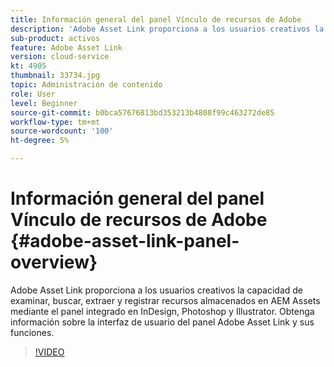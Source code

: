 ```yaml
---
title: Información general del panel Vínculo de recursos de Adobe
description: 'Adobe Asset Link proporciona a los usuarios creativos la capacidad de examinar, buscar, extraer y registrar recursos almacenados en AEM Assets mediante el panel integrado en InDesign, Photoshop y Illustrator. Obtenga información sobre la interfaz de usuario del panel Adobe Asset Link y sus funciones. '
sub-product: activos
feature: Adobe Asset Link
version: cloud-service
kt: 4905
thumbnail: 33734.jpg
topic: Administración de contenido
role: User
level: Beginner
source-git-commit: b0bca57676813bd353213b4808f99c463272de85
workflow-type: tm+mt
source-wordcount: '100'
ht-degree: 5%

---
```



# Información general del panel Vínculo de recursos de Adobe {#adobe-asset-link-panel-overview}

Adobe Asset Link proporciona a los usuarios creativos la capacidad de examinar, buscar, extraer y registrar recursos almacenados en AEM Assets mediante el panel integrado en InDesign, Photoshop y Illustrator. Obtenga información sobre la interfaz de usuario del panel Adobe Asset Link y sus funciones.

>[!VIDEO](https://video.tv.adobe.com/v/33734/?quality=12)
